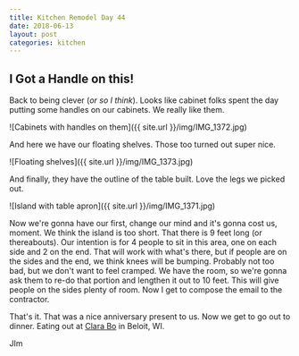 ```yaml
---
title: Kitchen Remodel Day 44
date: 2018-06-13
layout: post
categories: kitchen
---
```


## I Got a Handle on this!

Back to being clever (_or so I think_). Looks like cabinet folks spent the day putting some handles on our cabinets. We really like them. 

![Cabinets with handles on them]({{ site.url }}/img/IMG_1372.jpg)

And here we have our floating shelves. Those too turned out super nice. 

![Floating shelves]({{ site.url }}/img/IMG_1373.jpg)

And finally, they have the outline of the table built. Love the legs we picked out. 

![Island with table apron]({{ site.url }}/img/IMG_1371.jpg)

Now we're gonna have our first, change our mind and it's gonna cost us, moment. We think the island is too short. That there is 9 feet long (or thereabouts). Our intention is for 4 people to sit in this area, one on each side and 2 on the end. That will work with what's there, but if people are on the sides and the end, we think knees will be bumping. Probably not too bad, but we don't want to feel cramped. We have the room, so we're gonna ask them to re-do that portion and lengthen it out to 10 feet. This will give people on the sides plenty of room. Now I get to compose the email to the contractor. 

That's it. That was a nice anniversary present to us. Now we get to go out to dinner. Eating out at [Clara Bo](https://www.clarabo.com) in Beloit, WI. 

JIm

